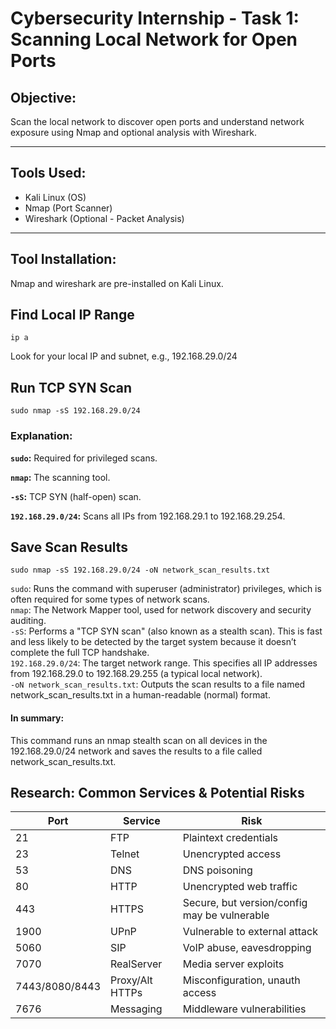 #  Cybersecurity Internship - Task 1: Scanning Local Network for Open Ports

##  Objective:
Scan the local network to discover open ports and understand network exposure using Nmap and optional analysis with Wireshark.

---

##  Tools Used:
- Kali Linux (OS)
- Nmap (Port Scanner)
- Wireshark (Optional - Packet Analysis)

---

##  Tool Installation:
Nmap and wireshark are pre-installed on Kali Linux. 

## Find Local IP Range

```  
ip a
```
 
Look for your local IP and subnet, e.g., 192.168.29.0/24

## Run TCP SYN Scan  
```
sudo nmap -sS 192.168.29.0/24
```

### Explanation:  

**`sudo`:** Required for privileged scans.

**`nmap`:** The scanning tool.

**`-sS`:** TCP SYN (half-open) scan.

**`192.168.29.0/24`:** Scans all IPs from 192.168.29.1 to 192.168.29.254.  
## Save Scan Results
```
sudo nmap -sS 192.168.29.0/24 -oN network_scan_results.txt
 ```
`sudo`: Runs the command with superuser (administrator) privileges, which is often required for some types of network scans.  
`nmap`: The Network Mapper tool, used for network discovery and security auditing.  
`-sS`: Performs a "TCP SYN scan" (also known as a stealth scan). This is fast and less likely to be detected by the target system because it doesn’t complete the full TCP handshake.  
`192.168.29.0/24`: The target network range. This specifies all IP addresses from 192.168.29.0 to 192.168.29.255 (a typical local network).  
`-oN network_scan_results.txt`: Outputs the scan results to a file named network_scan_results.txt in a human-readable (normal) format.
#### In summary:
This command runs an nmap stealth scan on all devices in the 192.168.29.0/24 network and saves the results to a file called network_scan_results.txt.

 ## Research: Common Services & Potential Risks  
 
|    **Port**    |    **Service**    |   **Risk**        |                
|--------|---------|--------------|
|21   | FTP	  |Plaintext credentials   |  
|23	|Telnet	|Unencrypted access|
|53	|DNS|	DNS poisoning|
|80	|HTTP	|Unencrypted web traffic|
|443	|HTTPS|	Secure, but version/config may be vulnerable|
|1900	|UPnP|	Vulnerable to external attack|
|5060	|SIP|	VoIP abuse, eavesdropping|
|7070	|RealServer|	Media server exploits|
|7443/8080/8443|	Proxy/Alt HTTPs|	Misconfiguration, unauth access|
|7676|	Messaging	|Middleware vulnerabilities|
